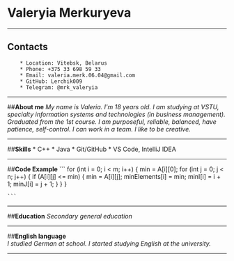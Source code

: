 # __Valeryia Merkuryeva__
----------

## __Contacts__
        * Location: Vitebsk, Belarus
        * Phone: +375 33 698 59 33
        * Email: valeria.merk.06.04@gmail.com
        * GitHub: Lerchik009
        * Telegram: @mrk_valeryia     
---------

##__About me__
    _My name is Valeria. I'm 18 years old. I am studying at VSTU, specialty information systems and technologies (in business management). Graduated from the 1st course. I am purposeful, reliable, balanced, have patience, self-control. I can work in a team. I like to be creative._
    
-------

##__Skills__
        * C++
        * Java
        * Git/GitHub
        * VS Code, IntelliJ IDEA
        
---------

##__Code Example__
    ```
    for (int i = 0; i < m; i++) { 
        min = A[i][0]; 
        for (int j = 0; j < n; j++) { 
              if (A[i][j] <= min) { 
              min = A[i][j]; 
              minElements[i] = min; 
              minI[i] = i + 1; 
              minJ[i] = j + 1; 
         } 
      } 
   } 

    ```
--------

##__Education__
    _Secondary general education_
    
----------

##__English language__  
    _I studied German at school. I started studying English at the university._
    
----------
